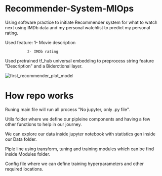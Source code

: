 # Recommender-System-MlOps
Using software practice to initiate Recommender system for what to watch next using IMDb data and my personal watchlist to predict my personal rating.

Used feature: 1- Movie description

              2- IMDb rating
              
Used pretrained tf_hub universal embedding to preprocess string feature "Description" and a Biderctional layer.

![first_recommender_plot_model](https://user-images.githubusercontent.com/59775002/190160559-2749f7d8-8cb3-428f-a4b7-f41204af2cea.png)


# How repo works
Runing main file will run all process "No jupyter, only .py file".

Utils folder where we define our pipleine components and having a few other functions to help in our journey.

We can explore our data inside jupyter notebook with statistics gen inside our Data folder.

Piple line using transform, tuning and training modules which can be find inside Modules folder.

Config file where we can define training hyperparameters and other required locations.

